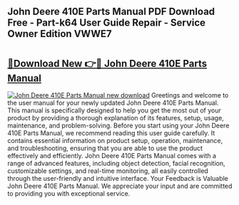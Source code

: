 ## John Deere 410E Parts Manual PDF Download Free - Part-k64 User Guide Repair - Service Owner Edition VWWE7

# <h2><a href="http://bc81613.oget.top/?id=John+Deere+410E+Parts+Manual">🔗Download New 👉🔴 John Deere 410E Parts Manual</a></h2>

[![John Deere 410E Parts Manual new download](https://i.imgur.com/5g1atiW.png)](http://bc81613.oget.top/?id=John+Deere+410E+Parts+Manual)
Greetings and welcome to the user manual for your newly updated John Deere 410E Parts Manual. This manual is specifically designed to help you get the most out of your product by providing a thorough explanation of its features, setup, usage, maintenance, and problem-solving. Before you start using your John Deere 410E Parts Manual, we recommend reading this user guide carefully. It contains essential information on product setup, operation, maintenance, and troubleshooting, ensuring that you are able to use the product effectively and efficiently. John Deere 410E Parts Manual comes with a range of advanced features, including object detection, facial recognition, customizable settings, and real-time monitoring, all easily controlled through the user-friendly and intuitive interface. Your Feedback is Valuable John Deere 410E Parts Manual. We appreciate your input and are committed to providing you with exceptional service.
